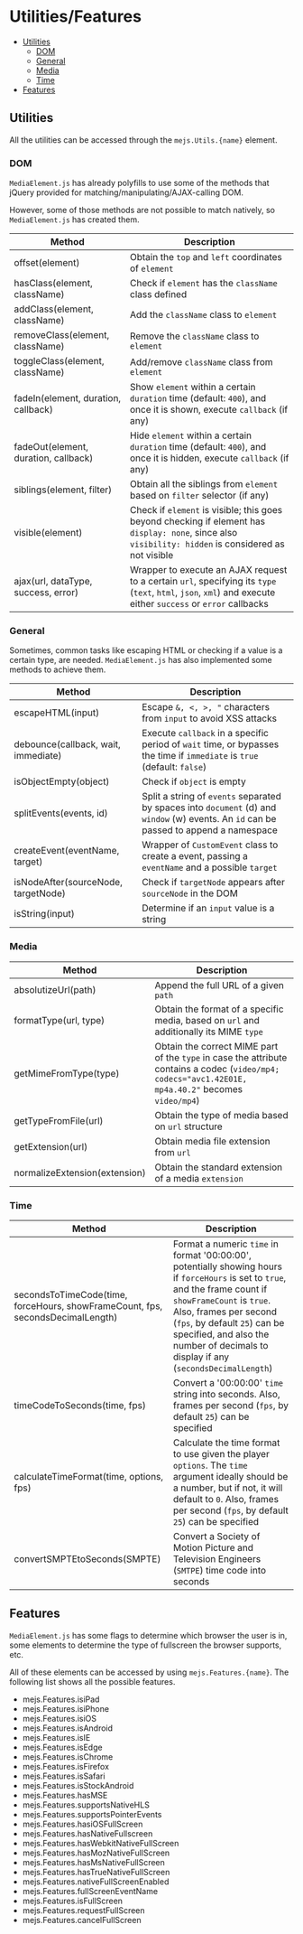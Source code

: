 # Utilities/Features

* [Utilities](#utils)
    * [DOM](#dom)
    * [General](#general)
    * [Media](#media)
    * [Time](#time)
* [Features](#features)

<a id="utils"></a>
## Utilities
All the utilities can be accessed through the `mejs.Utils.{name}` element.

<a id="dom"></a>
### DOM
`MediaElement.js` has already polyfills to use some of the methods that jQuery provided for matching/manipulating/AJAX-calling DOM.

However, some of those methods are not possible to match natively, so `MediaElement.js` has created them.

Method | Description
------ | --------
offset(element) |  Obtain the `top` and `left` coordinates of `element`
hasClass(element, className) | Check if `element` has the `className` class defined
addClass(element, className) | Add the `className` class to `element`
removeClass(element, className) | Remove the `className` class to `element`
toggleClass(element, className) | Add/remove `className` class from `element`
fadeIn(element, duration, callback) | Show `element` within a certain `duration` time (default: `400`), and once it is shown, execute `callback` (if any)
fadeOut(element, duration, callback) | Hide `element` within a certain `duration` time (default: `400`), and once it is hidden, execute `callback` (if any)
siblings(element, filter) | Obtain all the siblings from `element` based on `filter` selector (if any)
visible(element) | Check if `element` is visible; this goes beyond checking if element has `display: none`, since also `visibility: hidden` is considered as not visible
ajax(url, dataType, success, error) | Wrapper to execute an AJAX request to a certain `url`, specifying its `type` (`text`, `html`, `json`, `xml`) and execute either `success` or `error` callbacks

<a id="general"></a>
### General

Sometimes, common tasks like escaping HTML or checking if a value is a certain type, are needed. `MediaElement.js` has also implemented some methods to achieve them.

Method | Description
------ | --------
escapeHTML(input) | Escape `&, <, >, "` characters from `input` to avoid XSS attacks 
debounce(callback, wait, immediate) | Execute `callback` in a specific period of `wait` time, or bypasses the time if `immediate` is `true` (default: `false`) 
isObjectEmpty(object) | Check if `object` is empty
splitEvents(events, id) | Split a string of `events` separated by spaces into `document` (d) and `window` (w) events. An `id` can be passed to append a namespace
createEvent(eventName, target) | Wrapper of `CustomEvent` class to create a event, passing a `eventName` and a possible `target` 
isNodeAfter(sourceNode, targetNode) | Check if `targetNode` appears after `sourceNode` in the DOM
isString(input) | Determine if an `input` value is a string

<a id="media"></a>
### Media

Method | Description
------ | --------
absolutizeUrl(path) | Append the full URL of a given `path`
formatType(url, type) | Obtain the format of a specific media, based on `url` and additionally its MIME `type`
getMimeFromType(type) | Obtain the correct MIME part of the `type` in case the attribute contains a codec (`video/mp4; codecs="avc1.42E01E, mp4a.40.2"` becomes `video/mp4`)
getTypeFromFile(url) | Obtain the type of media based on `url` structure
getExtension(url) | Obtain media file extension from `url`
normalizeExtension(extension) | Obtain the standard extension of a media `extension`


<a id="time"></a>
### Time

Method | Description
------ | --------
secondsToTimeCode(time, forceHours, showFrameCount, fps, secondsDecimalLength) | Format a numeric `time` in format '00:00:00', potentially showing hours if `forceHours` is set to `true`, and the frame count if `showFrameCount` is `true`. Also, frames per second (`fps`, by default `25`) can be specified, and also the number of decimals to display if any (`secondsDecimalLength`)
timeCodeToSeconds(time, fps) | Convert a '00:00:00' `time` string into seconds. Also, frames per second (`fps`, by default `25`) can be specified
calculateTimeFormat(time, options, fps) | Calculate the time format to use given the player `options`. The `time` argument ideally should be a number, but if not, it will default to `0`. Also, frames per second (`fps`, by default `25`) can be specified
convertSMPTEtoSeconds(SMPTE) | Convert a Society of Motion Picture and Television Engineers (`SMTPE`) time code into seconds

<a id="features"></a>
## Features

`MediaElement.js` has some flags to determine which browser the user is in, some elements to determine the type of fullscreen the browser supports, etc.
  
All of these elements can be accessed by using `mejs.Features.{name}`. The following list shows all the possible features.

* mejs.Features.isiPad
* mejs.Features.isiPhone
* mejs.Features.isiOS
* mejs.Features.isAndroid
* mejs.Features.isIE
* mejs.Features.isEdge
* mejs.Features.isChrome
* mejs.Features.isFirefox
* mejs.Features.isSafari
* mejs.Features.isStockAndroid
* mejs.Features.hasMSE
* mejs.Features.supportsNativeHLS
* mejs.Features.supportsPointerEvents
* mejs.Features.hasiOSFullScreen
* mejs.Features.hasNativeFullscreen
* mejs.Features.hasWebkitNativeFullScreen
* mejs.Features.hasMozNativeFullScreen
* mejs.Features.hasMsNativeFullScreen
* mejs.Features.hasTrueNativeFullScreen
* mejs.Features.nativeFullScreenEnabled
* mejs.Features.fullScreenEventName
* mejs.Features.isFullScreen
* mejs.Features.requestFullScreen
* mejs.Features.cancelFullScreen